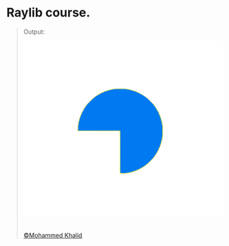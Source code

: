 # Raylib course.

> Output:
> <p align="center">
>   <img src="https://github.com/glULTRA/LearnRaylib/blob/z-Course-Resources/course_res/images/3.png">
> </p>
> <br>
> <a href="https://github.com/glULTRA" class="btn btn-primary"> &copy;Mohammed Khalid </a>